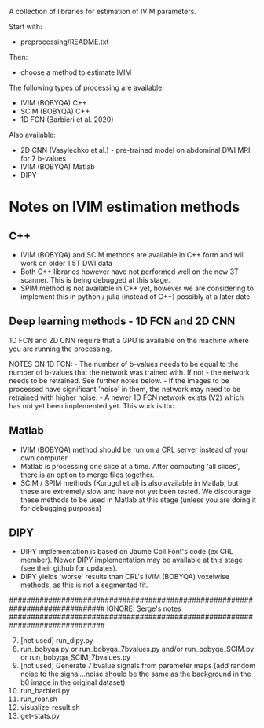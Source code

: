 A collection of libraries for estimation of IVIM parameters. 

Start with: 
- preprocessing/README.txt 

Then: 
- choose a method to estimate IVIM

The following types of processing are available: 
- IVIM (BOBYQA) C++ 
- SCIM (BOBYQA) C++ 
- 1D FCN (Barbieri et al. 2020) 

Also available: 
- 2D CNN (Vasylechko et al.) - pre-trained model on abdominal DWI MRI for 7 b-values
- IVIM (BOBYQA) Matlab 
- DIPY


# Notes on IVIM estimation methods 

## C++ 
- IVIM (BOBYQA) and SCIM methods are available in C++ form and will work on older 1.5T DWI data 
- Both C++ libraries however have not performed well on the new 3T scanner. This is being debugged at this stage.
- SPIM method is not available in C++ yet, however we are considering to implement this in python / julia (instead of C++) possibly at a later date.


## Deep learning methods - 1D FCN and 2D CNN
1D FCN and 2D CNN require that a GPU is available on the machine where you are running the processing.   

NOTES ON 1D FCN: 
    - The number of b-values needs to be equal to the number of b-values that the network was trained with. If not - the network needs to be retrained. See further notes below. 
    - If the images to be processed have significant 'noise' in them, the network may need to be retrained with higher noise. 
    - A newer 1D FCN network exists (V2) which has not yet been implemented yet. This work is tbc. 

## Matlab 
- IVIM (BOBYQA) method should be run on a CRL server instead of your own computer. 
- Matlab is processing one slice at a time. After computing 'all slices', there is an option to merge files together.
- SCIM / SPIM methods (Kurugol et al) is also available in Matlab, but these are extremely slow and have not yet been tested. We discourage these methods to be used in Matlab at this stage (unless you are doing it for debugging purposes)

## DIPY 
- DIPY implementation is based on Jaume Coll Font's code (ex CRL member). Newer DIPY implementation may be available at this stage (see their github for updates). 
- DIPY yields 'worse' results than CRL's IVIM (BOBYQA) voxelwise methods, as this is not a segmented fit.






##############################################################################
IGNORE: Serge's notes 
##############################################################################

7. [not used] run_dipy.py 
8. run_bobyqa.py or run_bobyqa_7bvalues.py and/or run_bobyqa_SCIM.py or run_bobyqa_SCIM_7bvalues.py
9. [not used] Generate 7 bvalue signals from parameter maps (add random noise to the signal...noise should be the same as the background in the b0 image in the original dataset) 
10. run_barbieri.py
11. run_roar.sh
12. visualize-result.sh
13. get-stats.py




